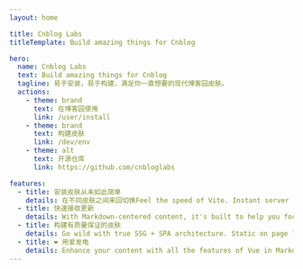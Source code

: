 ```yaml
---
layout: home

title: Cnblog Labs
titleTemplate: Build amazing things for Cnblog

hero:
  name: Cnblog Labs
  text: Build amazing things for Cnblog
  tagline: 易于安装，易于构建，满足你一直想要的现代博客园皮肤。
  actions:
    - theme: brand
      text: 在博客园使用
      link: /user/install
    - theme: brand
      text: 构建皮肤
      link: /dev/env
    - theme: alt
      text: 开源仓库
      link: https://github.com/cnbloglabs

features:
  - title: 安装皮肤从未如此简单
    details: 在不同皮肤之间来回切换Feel the speed of Vite. Instant server start and lightning fast HMR that stays fast regardless of the app size.
  - title: 快速接收更新
    details: With Markdown-centered content, it's built to help you focus on writing and deployed with minimum configuration.
  - title: 构建有质量保证的皮肤
    details: Go wild with true SSG + SPA architecture. Static on page load, but engage users with 100% interactivity from there.
  - title: ❤️ 用爱发电
    details: Enhance your content with all the features of Vue in Markdown, while being able to customize your site with Vue.
---
```

